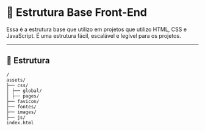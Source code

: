 
# 🧱 Estrutura Base Front-End

Essa é a estrutura base que utilizo em projetos que utilizo HTML, CSS e JavaScript. É uma estrutura fácil, escalável e legível para os projetos.

---

## 📁 Estrutura

```
/
assets/
├── css/
│ ├── global/
│ ├── pages/ 
├── favicon/ 
├── fontes/
├── images/
├── js/
index.html
```
